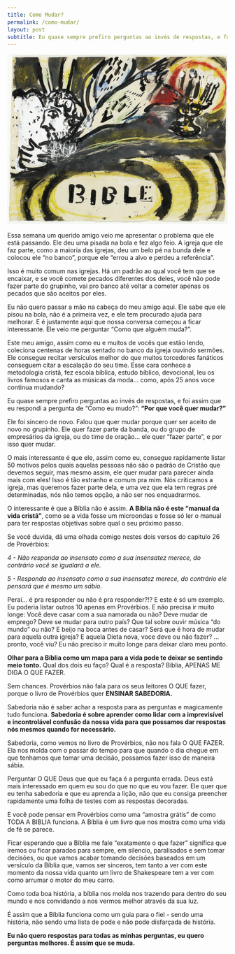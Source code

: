 ```yaml
---
title: Como Mudar?
permalink: /como-mudar/
layout: post
subtitle: Eu quase sempre prefiro perguntas ao invés de respostas, e foi assim que eu respondi a pergunta de Como eu mudo? - "Por que você quer mudar?"
---
```

<img alt="images" src="/img/posts/2017/bible.jpg"  />

Essa semana um querido amigo veio me apresentar o problema que ele está passando. Ele deu uma pisada na bola e fez algo feio. A igreja que ele faz parte, como a maioria das igrejas, deu um belo pé na bunda dele e colocou ele “no banco”, porque ele “errou a alvo e perdeu a referência”.

Isso é muito comum nas igrejas. Há um padrão ao qual você tem que se encaixar, e se você comete pecados diferentes dos deles, você não pode fazer parte do grupinho, vai pro banco até voltar a cometer apenas os pecados que são aceitos por eles.

Eu não quero passar a mão na cabeça do meu amigo aqui. Ele sabe que ele pisou na bola, não é a primeira vez, e ele tem procurado ajuda para melhorar. E é justamente aqui que nossa conversa começou a ficar interessante. Ele veio me perguntar “Como que alguém muda?”.

Este meu amigo, assim como eu e muitos de vocês que estão lendo, coleciona centenas de horas sentado no banco da igreja ouvindo sermões. Ele consegue recitar versículos melhor do que muitos torcedores fanáticos conseguem citar a escalação do seu time. Esse cara conhece a metodologia cristã, fez escola bíblica, estudo bíblico, devocional, leu os livros famosos e canta as músicas da moda… como, após 25 anos voce continua mudando?

Eu quase sempre prefiro perguntas ao invés de respostas, e foi assim que eu respondi a pergunta de “Como eu mudo?”: **“Por que você quer mudar?”**

Ele foi sincero de novo. Falou que quer mudar porque quer ser aceito de novo no grupinho. Ele quer fazer parte da banda, ou do grupo de empresários da igreja, ou do time de oração… ele quer “fazer parte”, e por isso quer mudar.

O mais interessante é que ele, assim como eu, consegue rapidamente listar 50 motivos pelos quais aquelas pessoas não são o padrão de Cristão que devemos seguir, mas mesmo assim, ele quer mudar para parecer ainda mais com eles! Isso é tão estranho e comum pra mim. Nós criticamos a igreja, mas queremos fazer parte dela, e uma vez que ela tem regras pré determinadas, nós não temos opção, a não ser nos enquadrarmos.

O interessante é que a Bíblia não é assim. **A Bíblia não é este “manual da vida cristã”**, como se a vida fosse um microondas e fosse só ler o manual para ter respostas objetivas sobre qual o seu próximo passo.

Se você duvida, dá uma olhada comigo nestes dois versos do capitulo 26 de Provérbios:

*4 - Não responda ao insensato  como a sua insensatez merece, do contrário você se igualará a ele.*

*5 - Responda ao insensato como a sua insensatez merece, do contrário ele pensará que é mesmo um sábio.*

Peraí… é pra responder ou não é pra responder?!? E este é só um exemplo. Eu poderia listar outros 10 apenas em Provérbios. E não precisa ir muito longe: Você deve casar com a sua namorada ou não? Deve mudar de emprego? Deve se mudar para outro país? Que tal sobre ouvir música “do mundo” ou não? E beijo na boca antes de casar? Será que é hora de mudar para aquela outra igreja? E aquela Dieta nova, voce deve ou não fazer? … pronto, você viu? Eu não preciso ir muito longe para deixar claro meu ponto.

**Olhar para a Bíblia como um mapa para a vida pode te deixar se sentindo meio tonto.** Qual dos dois eu faço? Qual é a resposta? Bíblia, APENAS ME DIGA O QUE FAZER.

Sem chances. Provérbios não fala para os seus leitores O QUE fazer, porque o livro de Provérbios quer **ENSINAR SABEDORIA.**

Sabedoria não é saber achar a resposta para as perguntas e magicamente tudo funciona. **Sabedoria é sobre aprender como lidar com a imprevisível e incontrolável confusão da nossa vida para que possamos dar respostas nós mesmos quando for necessário.**

Sabedoria, como vemos no livro de Provérbios, não nos fala O QUE FAZER. Ela nos molda com o passar do tempo para que quando o dia chegue em que tenhamos que tomar uma decisão, possamos fazer isso de maneira sábia.

Perguntar O QUE Deus que que eu faça é a pergunta errada. Deus está mais interessado em quem eu sou do que no que eu vou fazer. Ele quer que eu tenha sabedoria e que eu aprenda a lição, não que eu consiga preencher rapidamente uma folha de testes com as respostas decoradas.

E você pode pensar em Provérbios como uma “amostra grátis” de como TODA A BIBLIA funciona. A Bíblia é um livro que nos mostra como uma vida de fé se parece.

Ficar esperando que a Bíblia me fale “exatamente o que fazer” significa que iremos ou ficar parados para sempre, em silencio, paralisados e sem tomar decisões, ou que vamos acabar tomando decisões baseados em um versículo da Bíblia que, vamos ser sinceros, tem tanto a ver com este momento da nossa vida quanto um livro de Shakespeare tem a ver com como arrumar o motor do meu carro.

Como toda boa história, a bíblia nos molda nos trazendo para dentro do seu mundo e nos convidando a nos vermos melhor através da sua luz.

É assim que a Bíblia funciona como um guia para o fiel - sendo uma história, não sendo uma lista de pode e não pode disfarçada de história.

**Eu não quero respostas para todas as minhas perguntas, eu quero perguntas melhores. É assim que se muda.**
